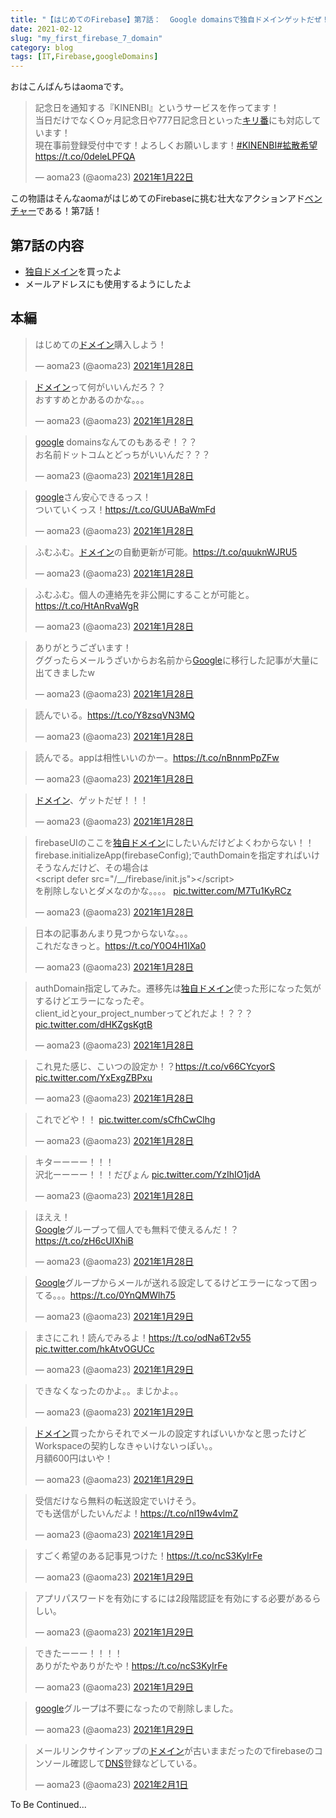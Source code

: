 ```yaml
---
title: "【はじめてのFirebase】第7話：  Google domainsで独自ドメインゲットだぜ！"
date: 2021-02-12
slug: "my_first_firebase_7_domain"
category: blog
tags: [IT,Firebase,googleDomains]
---
```

<p>おはこんばんちはaomaです。</p>

<p><blockquote data-conversation="none" class="twitter-tweet" data-lang="ja"><p lang="ja" dir="ltr">記念日を通知する『KINENBI』というサービスを作ってます！<br>当日だけでなく○ヶ月記念日や777日記念日といった<a class="keyword" href="http://d.hatena.ne.jp/keyword/%A5%AD%A5%EA%C8%D6">キリ番</a>にも対応しています！<br>現在事前登録受付中です！よろしくお願いします！<a href="https://twitter.com/hashtag/KINENBI?src=hash&amp;ref_src=twsrc%5Etfw">#KINENBI</a><a href="https://twitter.com/hashtag/%E6%8B%A1%E6%95%A3%E5%B8%8C%E6%9C%9B?src=hash&amp;ref_src=twsrc%5Etfw">#拡散希望</a> <a href="https://t.co/0deleLPFQA">https://t.co/0deleLPFQA</a></p>&mdash; aoma23 (@aoma23) <a href="https://twitter.com/aoma23/status/1352432369102245889?ref_src=twsrc%5Etfw">2021年1月22日</a></blockquote> <script async src="https://platform.twitter.com/widgets.js" charset="utf-8"></script> </p>

<p>この物語はそんなaomaがはじめてのFirebaseに挑む壮大なアクションアド<a class="keyword" href="http://d.hatena.ne.jp/keyword/%A5%D9%A5%F3%A5%C1%A5%E3%A1%BC">ベンチャー</a>である！第7話！</p>

<h2>第7話の内容</h2>

<ul>
<li><a class="keyword" href="http://d.hatena.ne.jp/keyword/%C6%C8%BC%AB%A5%C9%A5%E1%A5%A4%A5%F3">独自ドメイン</a>を買ったよ</li>
<li>メールアドレスにも使用するようにしたよ</li>
</ul>


<h2>本編</h2>

<p><blockquote data-conversation="none" class="twitter-tweet" data-lang="ja"><p lang="ja" dir="ltr">はじめての<a class="keyword" href="http://d.hatena.ne.jp/keyword/%A5%C9%A5%E1%A5%A4%A5%F3">ドメイン</a>購入しよう！</p>&mdash; aoma23 (@aoma23) <a href="https://twitter.com/aoma23/status/1354662802720362499?ref_src=twsrc%5Etfw">2021年1月28日</a></blockquote> <script async src="https://platform.twitter.com/widgets.js" charset="utf-8"></script> </p>

<p><blockquote data-conversation="none" class="twitter-tweet" data-lang="ja"><p lang="ja" dir="ltr"><a class="keyword" href="http://d.hatena.ne.jp/keyword/%A5%C9%A5%E1%A5%A4%A5%F3">ドメイン</a>って何がいいんだろ？？<br>おすすめとかあるのかな。。。</p>&mdash; aoma23 (@aoma23) <a href="https://twitter.com/aoma23/status/1354663010736824321?ref_src=twsrc%5Etfw">2021年1月28日</a></blockquote> <script async src="https://platform.twitter.com/widgets.js" charset="utf-8"></script> </p>

<p><blockquote data-conversation="none" class="twitter-tweet" data-lang="ja"><p lang="ja" dir="ltr"><a class="keyword" href="http://d.hatena.ne.jp/keyword/google">google</a> domainsなんてのもあるぞ！？？<br>お名前ドットコムとどっちがいいんだ？？？</p>&mdash; aoma23 (@aoma23) <a href="https://twitter.com/aoma23/status/1354666814391820289?ref_src=twsrc%5Etfw">2021年1月28日</a></blockquote> <script async src="https://platform.twitter.com/widgets.js" charset="utf-8"></script> </p>

<p><blockquote data-conversation="none" class="twitter-tweet" data-lang="ja"><p lang="ja" dir="ltr"><a class="keyword" href="http://d.hatena.ne.jp/keyword/google">google</a>さん安心できるっス！<br>ついていくっス！<a href="https://t.co/GUUABaWmFd">https://t.co/GUUABaWmFd</a></p>&mdash; aoma23 (@aoma23) <a href="https://twitter.com/aoma23/status/1354670879649632259?ref_src=twsrc%5Etfw">2021年1月28日</a></blockquote> <script async src="https://platform.twitter.com/widgets.js" charset="utf-8"></script> </p>

<p><blockquote data-conversation="none" class="twitter-tweet" data-lang="ja"><p lang="ja" dir="ltr">ふむふむ。<a class="keyword" href="http://d.hatena.ne.jp/keyword/%A5%C9%A5%E1%A5%A4%A5%F3">ドメイン</a>の自動更新が可能。<a href="https://t.co/quuknWJRU5">https://t.co/quuknWJRU5</a></p>&mdash; aoma23 (@aoma23) <a href="https://twitter.com/aoma23/status/1354672768705421312?ref_src=twsrc%5Etfw">2021年1月28日</a></blockquote> <script async src="https://platform.twitter.com/widgets.js" charset="utf-8"></script> </p>

<p><blockquote data-conversation="none" class="twitter-tweet" data-lang="ja"><p lang="ja" dir="ltr">ふむふむ。個人の連絡先を非公開にすることが可能と。<a href="https://t.co/HtAnRvaWgR">https://t.co/HtAnRvaWgR</a></p>&mdash; aoma23 (@aoma23) <a href="https://twitter.com/aoma23/status/1354673300148867072?ref_src=twsrc%5Etfw">2021年1月28日</a></blockquote> <script async src="https://platform.twitter.com/widgets.js" charset="utf-8"></script> </p>

<p><blockquote data-conversation="none" class="twitter-tweet" data-lang="ja"><p lang="ja" dir="ltr">ありがとうございます！<br>ググったらメールうざいからお名前から<a class="keyword" href="http://d.hatena.ne.jp/keyword/Google">Google</a>に移行した記事が大量に出てきましたw</p>&mdash; aoma23 (@aoma23) <a href="https://twitter.com/aoma23/status/1354703085411553281?ref_src=twsrc%5Etfw">2021年1月28日</a></blockquote> <script async src="https://platform.twitter.com/widgets.js" charset="utf-8"></script> </p>

<p><blockquote data-conversation="none" class="twitter-tweet" data-lang="ja"><p lang="ja" dir="ltr">読んでいる。<a href="https://t.co/Y8zsqVN3MQ">https://t.co/Y8zsqVN3MQ</a></p>&mdash; aoma23 (@aoma23) <a href="https://twitter.com/aoma23/status/1354707445021478912?ref_src=twsrc%5Etfw">2021年1月28日</a></blockquote> <script async src="https://platform.twitter.com/widgets.js" charset="utf-8"></script> </p>

<p><blockquote data-conversation="none" class="twitter-tweet" data-lang="ja"><p lang="ja" dir="ltr">読んでる。appは相性いいのかー。<a href="https://t.co/nBnnmPpZFw">https://t.co/nBnnmPpZFw</a></p>&mdash; aoma23 (@aoma23) <a href="https://twitter.com/aoma23/status/1354708701370716160?ref_src=twsrc%5Etfw">2021年1月28日</a></blockquote> <script async src="https://platform.twitter.com/widgets.js" charset="utf-8"></script> </p>

<p><blockquote data-conversation="none" class="twitter-tweet" data-lang="ja"><p lang="ja" dir="ltr"><a class="keyword" href="http://d.hatena.ne.jp/keyword/%A5%C9%A5%E1%A5%A4%A5%F3">ドメイン</a>、ゲットだぜ！！！</p>&mdash; aoma23 (@aoma23) <a href="https://twitter.com/aoma23/status/1354710640892416002?ref_src=twsrc%5Etfw">2021年1月28日</a></blockquote> <script async src="https://platform.twitter.com/widgets.js" charset="utf-8"></script> </p>

<p><blockquote data-conversation="none" class="twitter-tweet" data-lang="ja"><p lang="ja" dir="ltr">firebaseUIのここを<a class="keyword" href="http://d.hatena.ne.jp/keyword/%C6%C8%BC%AB%A5%C9%A5%E1%A5%A4%A5%F3">独自ドメイン</a>にしたいんだけどよくわからない！！<br>firebase.initializeApp(firebaseConfig);でauthDomainを指定すればいけそうなんだけど、その場合は<br>&lt;script defer src=&quot;/__/firebase/init.js&quot;&gt;&lt;/script&gt;<br>を削除しないとダメなのかな。。。。 <a href="https://t.co/M7Tu1KyRCz">pic.twitter.com/M7Tu1KyRCz</a></p>&mdash; aoma23 (@aoma23) <a href="https://twitter.com/aoma23/status/1354750360460529665?ref_src=twsrc%5Etfw">2021年1月28日</a></blockquote> <script async src="https://platform.twitter.com/widgets.js" charset="utf-8"></script> </p>

<p><blockquote data-conversation="none" class="twitter-tweet" data-lang="ja"><p lang="ja" dir="ltr">日本の記事あんまり見つからないな。。。<br>これだなきっと。<a href="https://t.co/Y0O4H1IXa0">https://t.co/Y0O4H1IXa0</a></p>&mdash; aoma23 (@aoma23) <a href="https://twitter.com/aoma23/status/1354750621912420354?ref_src=twsrc%5Etfw">2021年1月28日</a></blockquote> <script async src="https://platform.twitter.com/widgets.js" charset="utf-8"></script> </p>

<p><blockquote data-conversation="none" class="twitter-tweet" data-lang="ja"><p lang="ja" dir="ltr">authDomain指定してみた。遷移先は<a class="keyword" href="http://d.hatena.ne.jp/keyword/%C6%C8%BC%AB%A5%C9%A5%E1%A5%A4%A5%F3">独自ドメイン</a>使った形になった気がするけどエラーになったぞ。<br>client_idとyour_project_numberってどれだよ！？？？ <a href="https://t.co/dHKZgsKgtB">pic.twitter.com/dHKZgsKgtB</a></p>&mdash; aoma23 (@aoma23) <a href="https://twitter.com/aoma23/status/1354752103168700419?ref_src=twsrc%5Etfw">2021年1月28日</a></blockquote> <script async src="https://platform.twitter.com/widgets.js" charset="utf-8"></script> </p>

<p><blockquote data-conversation="none" class="twitter-tweet" data-lang="ja"><p lang="ja" dir="ltr">これ見た感じ、こいつの設定か！？<a href="https://t.co/v66CYcyorS">https://t.co/v66CYcyorS</a> <a href="https://t.co/YxExgZBPxu">pic.twitter.com/YxExgZBPxu</a></p>&mdash; aoma23 (@aoma23) <a href="https://twitter.com/aoma23/status/1354756712603901961?ref_src=twsrc%5Etfw">2021年1月28日</a></blockquote> <script async src="https://platform.twitter.com/widgets.js" charset="utf-8"></script> </p>

<p><blockquote data-conversation="none" class="twitter-tweet" data-lang="ja"><p lang="ja" dir="ltr">これでどや！！ <a href="https://t.co/sCfhCwClhg">pic.twitter.com/sCfhCwClhg</a></p>&mdash; aoma23 (@aoma23) <a href="https://twitter.com/aoma23/status/1354758207260954630?ref_src=twsrc%5Etfw">2021年1月28日</a></blockquote> <script async src="https://platform.twitter.com/widgets.js" charset="utf-8"></script> </p>

<p><blockquote data-conversation="none" class="twitter-tweet" data-lang="ja"><p lang="ja" dir="ltr">キターーーー！！！<br>沢北ーーーー！！！だぴょん <a href="https://t.co/YzIhIO1jdA">pic.twitter.com/YzIhIO1jdA</a></p>&mdash; aoma23 (@aoma23) <a href="https://twitter.com/aoma23/status/1354758539277811714?ref_src=twsrc%5Etfw">2021年1月28日</a></blockquote> <script async src="https://platform.twitter.com/widgets.js" charset="utf-8"></script> </p>

<p><blockquote data-conversation="none" class="twitter-tweet" data-lang="ja"><p lang="ja" dir="ltr">ほええ！<br><a class="keyword" href="http://d.hatena.ne.jp/keyword/Google">Google</a>グループって個人でも無料で使えるんだ！？<a href="https://t.co/zH6cUIXhiB">https://t.co/zH6cUIXhiB</a></p>&mdash; aoma23 (@aoma23) <a href="https://twitter.com/aoma23/status/1354765532516339715?ref_src=twsrc%5Etfw">2021年1月28日</a></blockquote> <script async src="https://platform.twitter.com/widgets.js" charset="utf-8"></script> </p>

<p><blockquote data-conversation="none" class="twitter-tweet" data-lang="ja"><p lang="ja" dir="ltr"><a class="keyword" href="http://d.hatena.ne.jp/keyword/Google">Google</a>グループからメールが送れる設定してるけどエラーになって困ってる。。。<a href="https://t.co/0YnQMWlh75">https://t.co/0YnQMWlh75</a></p>&mdash; aoma23 (@aoma23) <a href="https://twitter.com/aoma23/status/1354952649536196608?ref_src=twsrc%5Etfw">2021年1月29日</a></blockquote> <script async src="https://platform.twitter.com/widgets.js" charset="utf-8"></script> </p>

<p><blockquote data-conversation="none" class="twitter-tweet" data-lang="ja"><p lang="ja" dir="ltr">まさにこれ！読んでみるよ！<a href="https://t.co/odNa6T2v55">https://t.co/odNa6T2v55</a> <a href="https://t.co/hkAtvOGUCc">pic.twitter.com/hkAtvOGUCc</a></p>&mdash; aoma23 (@aoma23) <a href="https://twitter.com/aoma23/status/1354952914989506564?ref_src=twsrc%5Etfw">2021年1月29日</a></blockquote> <script async src="https://platform.twitter.com/widgets.js" charset="utf-8"></script> </p>

<p><blockquote data-conversation="none" class="twitter-tweet" data-lang="ja"><p lang="ja" dir="ltr">できなくなったのかよ。。まじかよ。。</p>&mdash; aoma23 (@aoma23) <a href="https://twitter.com/aoma23/status/1354953437838905344?ref_src=twsrc%5Etfw">2021年1月29日</a></blockquote> <script async src="https://platform.twitter.com/widgets.js" charset="utf-8"></script> </p>

<p><blockquote data-conversation="none" class="twitter-tweet" data-lang="ja"><p lang="ja" dir="ltr"><a class="keyword" href="http://d.hatena.ne.jp/keyword/%A5%C9%A5%E1%A5%A4%A5%F3">ドメイン</a>買ったからそれでメールの設定すればいいかなと思ったけどWorkspaceの契約しなきゃいけないっぽい。。<br>月額600円はいや！</p>&mdash; aoma23 (@aoma23) <a href="https://twitter.com/aoma23/status/1354954650877759494?ref_src=twsrc%5Etfw">2021年1月29日</a></blockquote> <script async src="https://platform.twitter.com/widgets.js" charset="utf-8"></script> </p>

<p><blockquote data-conversation="none" class="twitter-tweet" data-lang="ja"><p lang="ja" dir="ltr">受信だけなら無料の転送設定でいけそう。<br>でも送信がしたいんだよ！<a href="https://t.co/nl19w4vlmZ">https://t.co/nl19w4vlmZ</a></p>&mdash; aoma23 (@aoma23) <a href="https://twitter.com/aoma23/status/1354955312449474571?ref_src=twsrc%5Etfw">2021年1月29日</a></blockquote> <script async src="https://platform.twitter.com/widgets.js" charset="utf-8"></script> </p>

<p><blockquote data-conversation="none" class="twitter-tweet" data-lang="ja"><p lang="ja" dir="ltr">すごく希望のある記事見つけた！<a href="https://t.co/ncS3KyIrFe">https://t.co/ncS3KyIrFe</a></p>&mdash; aoma23 (@aoma23) <a href="https://twitter.com/aoma23/status/1354959054443929601?ref_src=twsrc%5Etfw">2021年1月29日</a></blockquote> <script async src="https://platform.twitter.com/widgets.js" charset="utf-8"></script> </p>

<p><blockquote data-conversation="none" class="twitter-tweet" data-lang="ja"><p lang="ja" dir="ltr">アプリパスワードを有効にするには2段階認証を有効にする必要があるらしい。</p>&mdash; aoma23 (@aoma23) <a href="https://twitter.com/aoma23/status/1354965767364595713?ref_src=twsrc%5Etfw">2021年1月29日</a></blockquote> <script async src="https://platform.twitter.com/widgets.js" charset="utf-8"></script> </p>

<p><blockquote data-conversation="none" class="twitter-tweet" data-lang="ja"><p lang="ja" dir="ltr">できたーーー！！！！<br>ありがたやありがたや！<a href="https://t.co/ncS3KyIrFe">https://t.co/ncS3KyIrFe</a></p>&mdash; aoma23 (@aoma23) <a href="https://twitter.com/aoma23/status/1354970262190473216?ref_src=twsrc%5Etfw">2021年1月29日</a></blockquote> <script async src="https://platform.twitter.com/widgets.js" charset="utf-8"></script> </p>

<p><blockquote data-conversation="none" class="twitter-tweet" data-lang="ja"><p lang="ja" dir="ltr"><a class="keyword" href="http://d.hatena.ne.jp/keyword/google">google</a>グループは不要になったので削除しました。</p>&mdash; aoma23 (@aoma23) <a href="https://twitter.com/aoma23/status/1354970831760228355?ref_src=twsrc%5Etfw">2021年1月29日</a></blockquote> <script async src="https://platform.twitter.com/widgets.js" charset="utf-8"></script> </p>

<p><blockquote data-conversation="none" class="twitter-tweet" data-lang="ja"><p lang="ja" dir="ltr">メールリンクサインアップの<a class="keyword" href="http://d.hatena.ne.jp/keyword/%A5%C9%A5%E1%A5%A4%A5%F3">ドメイン</a>が古いままだったのでfirebaseのコンソール確認して<a class="keyword" href="http://d.hatena.ne.jp/keyword/DNS">DNS</a>登録などしている。</p>&mdash; aoma23 (@aoma23) <a href="https://twitter.com/aoma23/status/1356220465086271490?ref_src=twsrc%5Etfw">2021年2月1日</a></blockquote> <script async src="https://platform.twitter.com/widgets.js" charset="utf-8"></script> </p>

<p>To Be Continued...</p>

